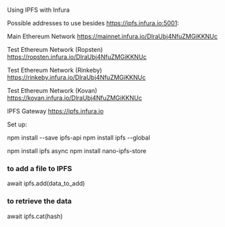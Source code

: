 Using IPFS with Infura

Possible addresses to use besides https://ipfs.infura.io:5001: 

Main Ethereum Network
https://mainnet.infura.io/DlraUbj4NfuZMGiKKNUc 

Test Ethereum Network (Ropsten)
https://ropsten.infura.io/DlraUbj4NfuZMGiKKNUc 

Test Ethereum Network (Rinkeby)
https://rinkeby.infura.io/DlraUbj4NfuZMGiKKNUc 

Test Ethereum Network (Kovan)
https://kovan.infura.io/DlraUbj4NfuZMGiKKNUc 

IPFS Gateway
https://ipfs.infura.io 


Set up:

npm install --save ipfs-api
npm install ipfs --global

npm install ipfs async
npm install nano-ipfs-store

### to add a file to IPFS
await ipfs.add(data_to_add)

### to retrieve the data
await ipfs.cat(hash)




